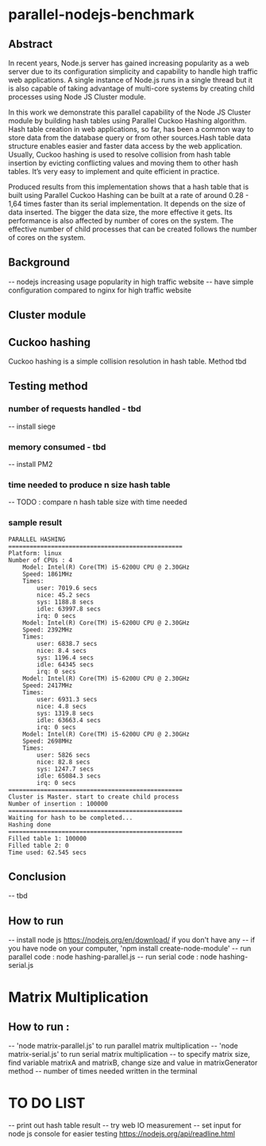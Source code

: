 # parallel-nodejs-benchmark

## Abstract

In recent years, Node.js server has gained increasing popularity as a web server due to its configuration simplicity and capability to handle high traffic web applications. A single instance of Node.js runs in a single thread but it is also capable of taking advantage of multi-core systems by creating child processes using Node JS Cluster module.

In this work we demonstrate this parallel capability of the Node JS Cluster module by building hash tables using Parallel Cuckoo Hashing algorithm. Hash table creation in web applications, so far, has been a common way to store data from the database query or from other sources.Hash table data structure enables easier and faster data access by the web application. Usually, Cuckoo hashing is used to resolve collision from hash table insertion by evicting conflicting values and moving them to other hash tables. It’s very easy to implement and quite efficient in practice.

Produced results from this implementation shows that a hash table that is built using Parallel Cuckoo Hashing can be built at a rate of around 0.28 - 1,64 times faster than its serial implementation. It depends on the size of data inserted. The bigger the data size, the more
effective it gets. Its performance is also affected by number of cores on the system. The effective number of child processes that can be created follows the number of cores on the system.

## Background

-- nodejs increasing usage popularity in high traffic website
-- have simple configuration compared to nginx for high traffic website

## Cluster module


## Cuckoo hashing

Cuckoo hashing is a simple collision resolution in hash table.
Method tbd

## Testing method

### number of requests handled - tbd

-- install siege

### memory consumed - tbd

-- install PM2

### time needed to produce n size hash table

-- TODO : compare n hash table size with time needed

### sample result

```
PARALLEL HASHING
=================================================
Platform: linux
Number of CPUs : 4
	Model: Intel(R) Core(TM) i5-6200U CPU @ 2.30GHz
	Speed: 1861MHz
	Times:
		user: 7019.6 secs
		nice: 45.2 secs
		sys: 1188.8 secs
		idle: 63997.8 secs
		irq: 0 secs
	Model: Intel(R) Core(TM) i5-6200U CPU @ 2.30GHz
	Speed: 2392MHz
	Times:
		user: 6838.7 secs
		nice: 8.4 secs
		sys: 1196.4 secs
		idle: 64345 secs
		irq: 0 secs
	Model: Intel(R) Core(TM) i5-6200U CPU @ 2.30GHz
	Speed: 2417MHz
	Times:
		user: 6931.3 secs
		nice: 4.8 secs
		sys: 1319.8 secs
		idle: 63663.4 secs
		irq: 0 secs
	Model: Intel(R) Core(TM) i5-6200U CPU @ 2.30GHz
	Speed: 2698MHz
	Times:
		user: 5826 secs
		nice: 82.8 secs
		sys: 1247.7 secs
		idle: 65084.3 secs
		irq: 0 secs
=================================================
Cluster is Master. start to create child process
Number of insertion : 100000
=================================================
Waiting for hash to be completed...
Hashing done
=================================================
Filled table 1: 100000
Filled table 2: 0
Time used: 62.545 secs
```

## Conclusion

-- tbd


## How to run
-- install node js https://nodejs.org/en/download/ if you don't have any
-- if you have node on your computer, 'npm install create-node-module'
-- run parallel code : node hashing-parallel.js
-- run serial code : node hashing-serial.js


# Matrix Multiplication

## How to run :
-- 'node matrix-parallel.js' to run parallel matrix multiplication
-- 'node matrix-serial.js' to run serial matrix multiplication
-- to specify matrix size, find variable matrixA and matrixB, change size and value in matrixGenerator method
-- number of times needed written in the terminal

# TO DO LIST
-- print out hash table result
-- try web IO measurement
-- set input for node js console for easier testing https://nodejs.org/api/readline.html
